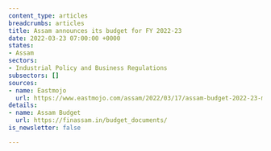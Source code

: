 ```yaml
---
content_type: articles
breadcrumbs: articles
title: Assam announces its budget for FY 2022-23
date: 2022-03-23 07:00:00 +0000
states:
- Assam
sectors:
- Industrial Policy and Business Regulations
subsectors: []
sources:
- name: Eastmojo
  url: https://www.eastmojo.com/assam/2022/03/17/assam-budget-2022-23-major-highlights-here/
details:
- name: Assam Budget
  url: https://finassam.in/budget_documents/
is_newsletter: false

---
```

